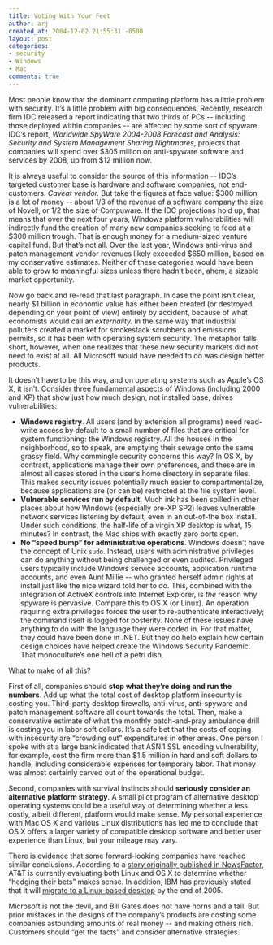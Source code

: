 ```yaml
---
title: Voting With Your Feet
author: arj
created_at: 2004-12-02 21:55:31 -0500
layout: post
categories: 
- security
- Windows
- Mac
comments: true
---
```

Most people know that the dominant computing platform has a little problem with security. It&rsquo;s a little problem with big consequences. Recently, research firm IDC released a report indicating that two thirds of PCs -- including those deployed within companies -- are affected by some sort of spyware. IDC&rsquo;s report, _Worldwide SpyWare 2004-2008 Forecast and Analysis: Security and System Management Sharing Nightmares_, projects that companies will spend over $305 million on anti-spyware software and services by 2008, up from $12 million now.

It is always useful to consider the source of this information -- IDC&rsquo;s targeted customer base is hardware and software companies, not end-customers. _Caveat vendor._ But take the figures at face value: $300 million is a lot of money -- about 1/3 of the revenue of a software company the size of Novell, or 1/2 the size of Compuware. If the IDC projections hold up, that means that over the next four years, Windows platform vulnerabilities will indirectly fund the creation of many new companies seeking to feed at a $300 million trough. That is enough money for a medium-sized venture capital fund. But that&rsquo;s not all. Over the last year, Windows anti-virus and patch management vendor revenues likely exceeded $650 million, based on my conservative estimates. Neither of these categories would have been able to grow to meaningful sizes unless there hadn&rsquo;t been, ahem, a sizable market opportunity.

<!--more-->

Now go back and re-read that last paragraph. In case the point isn&rsquo;t clear, nearly $1 billion in economic value has either been created (or destroyed, depending on your point of view) entirely by accident, because of what economists would call an _externality._ In the same way that industrial polluters created a market for smokestack scrubbers and emissions permits, so it has been with operating system security. The metaphor falls short, however, when one realizes that these new security markets did not need to exist at all. All Microsoft would have needed to do was design better products.

It doesn&rsquo;t have to be this way, and on operating systems such as Apple&rsquo;s OS X, it isn&rsquo;t. Consider three fundamental aspects of Windows (including 2000 and XP) that show just how much design, not installed base, drives vulnerabilities:

* __Windows registry__. All users (and by extension all programs) need read-write access by default to a small number of files that are critical for system functioning: the Windows registry. All the houses in the neighborhood, so to speak, are emptying their sewage onto the same grassy field. Why commingle security concerns this way? In OS X, by contrast, applications manage their own preferences, and these are in almost all cases stored in the user&rsquo;s home directory in separate files. This makes security issues potentially much easier to compartmentalize, because applications are (or can be) restricted at the file system level.
* __Vulnerable services run by default__. Much ink has been spilled in other places about how Windows (especially pre-XP SP2) leaves vulnerable network services listening by default, even in an out-of-the box install. Under such conditions, the half-life of a virgin XP desktop is what, 15 minutes? In contrast, the Mac ships with exactly zero ports open.
* __No &ldquo;speed bump&rdquo; for administrative operations__. Windows doesn&rsquo;t have the concept of Unix `sudo`. Instead, users with administrative privileges can do anything without being challenged or even audited. Privileged users typically include Windows service accounts, application runtime accounts, and even Aunt Millie -- who granted herself admin rights at install just like the nice wizard told her to do. This, combined with the integration of ActiveX controls into Internet Explorer, is _the_ reason why spyware is pervasive. Compare this to OS X (or Linux). An operation requiring extra privileges forces the user to re-authenticate interactively; the command itself is logged for posterity.
None of these issues have anything to do with the language they were coded in. For that matter, they could have been done in .NET. But they do help explain how certain design choices have helped create the Windows Security Pandemic. That monoculture&rsquo;s one hell of a petri dish.

What to make of all this?

First of all, companies should __stop what they&rsquo;re doing and run the numbers__. Add up what the total cost of desktop platform insecurity is costing you. Third-party desktop firewalls, anti-virus, anti-spyware and patch management software all count towards the total. Then, make a conservative estimate of what the monthly patch-and-pray ambulance drill is costing you in labor soft dollars. It&rsquo;s a safe bet that the costs of coping with insecurity are &ldquo;crowding out&rdquo; expenditures in other areas. One person I spoke with at a large bank indicated that ASN.1 SSL encoding vulnerability, for example, cost the firm more than $1.5 million in hard and soft dollars to handle, including considerable expenses for temporary labor. That money was almost certainly carved out of the operational budget.

Second, companies with survival instincts should __seriously consider an alternative platform strategy__. A small pilot program of alternative desktop operating systems could be a useful way of determining whether a less costly, albeit different, platform would make sense. My personal experience with Mac OS X and various Linux distributions has led me to conclude that OS X offers a larger variety of compatible desktop software and better user experience than Linux, but your mileage may vary. 

There is evidence that some forward-looking companies have reached similar conclusions. According to a [story originally published in NewsFactor](http://enterprise-linux-it.newsfactor.com/story.xhtml?story_title=AT-T-Considering-Mac-OS-X--Linux&story_id=27406), AT&T is currently evaluating both Linux and OS X to determine whether &ldquo;hedging their bets&rdquo; makes sense. In addition, IBM has previously stated that it will [migrate to a Linux-based desktop](http://www.theinquirer.net/?article=13485) by the end of 2005.

Microsoft is not the devil, and Bill Gates does not have horns and a tail. But prior mistakes in the designs of the company&rsquo;s products are costing some companies astounding amounts of real money -- and making others rich. Customers should &ldquo;get the facts&rdquo; and consider alternative strategies.
